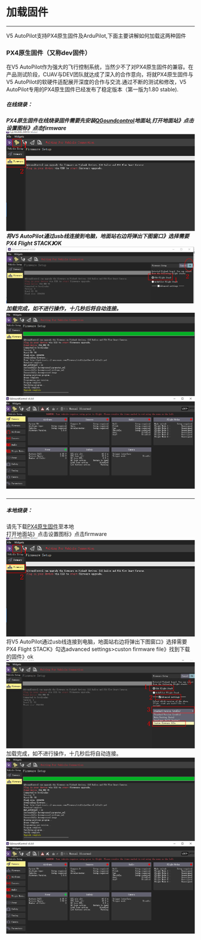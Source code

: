 # 加载固件

---

V5 AutoPilot支持PX4原生固件及ArduPilot,下面主要讲解如何加载这两种固件

### PX4原生固件（又称dev固件）

在V5 AutoPilot作为强大的飞行控制系统，当然少不了对PX4原生固件的兼容。在产品测试阶段，CUAV与DEV团队就达成了深入的合作意向，将就PX4原生固件与V5 AutoPilot的软硬件适配展开深度的合作与交流.通过不断的测试和修改，V5 AutoPilot专用的PX4原生固件已经发布了稳定版本（第一版为1.80 stable\).

##### 在线烧录：

##### PX4原生固件在线烧录固件需要先安装[QGoundcontrol](http://qgroundcontrol.com/)地面站,打开地面站》点击设置图标》点击firmware ![](/assets/load-px4-firmware.jpg)将V5 AutoPilot通过usb线连接到电脑，地面站右边将弹出下图窗口》选择需要PX4 Flight STACK》OK![](/assets/load-px4-firmware2.jpg)加载完成，如不进行操作，十几秒后将自动连接。![](/assets/load-px4-firmware3.jpg)![](/assets/load-px4-firmware4.JPG)

---

##### 本地烧录：

请先下载[PX4原生固件](http://px4-travis.s3.amazonaws.com/Firmware/stable/px4fmu-v5_default.px4)至本地  
打开地面站》点击设置图标》点击firmware ![](/assets/load-px4-firmware.jpg)将V5 AutoPilot通过usb线连接到电脑，地面站右边将弹出下图窗口》选择需要PX4 Flight STACK》勾选advanced settings&gt;custon firmware file》找到下载的固件》ok  
![](/assets/load-px4-firmware5.JPG)加载完成，如不进行操作，十几秒后将自动连接。![](/assets/load-px4-firmware3.jpg)![](/assets/load-px4-firmware4.JPG)

